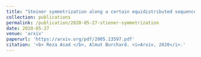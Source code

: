 ```yaml
---
title: "Steiner symmetrization along a certain equidistributed sequence of directions"
collection: publications
permalink: /publication/2020-05-27-stiener-symmetrization
date: 2020-05-27
venue: 'arxiv'
paperurl: 'https://arxiv.org/pdf/2005.13597.pdf'
citation: '<b> Reza Asad </b>, Almut Burchard. <i>Arxiv, 2020</i>.'
---
```

